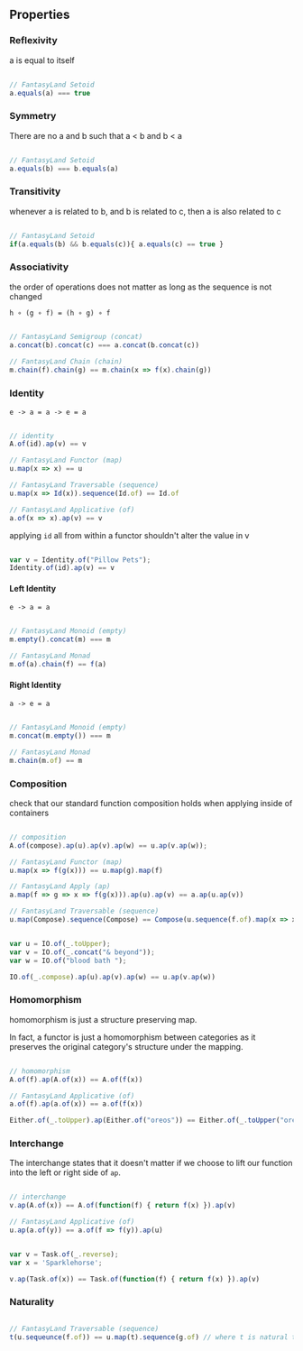 ## Properties

### Reflexivity

a is equal to itself

```javascript

// FantasyLand Setoid
a.equals(a) === true

```
### Symmetry

There are no a and b such that a < b and b < a

```javascript

// FantasyLand Setoid
a.equals(b) === b.equals(a)

```

### Transitivity

whenever a is related to b, and b is related to c, then a is also related to c

```javascript

// FantasyLand Setoid
if(a.equals(b) && b.equals(c)){ a.equals(c) == true }

```

### Associativity

the order of operations does not matter as long as the sequence is not changed


``` h ∘ (g ∘ f) = (h ∘ g) ∘ f ```


```javascript

// FantasyLand Semigroup (concat)
a.concat(b).concat(c) === a.concat(b.concat(c))
	
// FantasyLand Chain (chain)
m.chain(f).chain(g) == m.chain(x => f(x).chain(g))

```

### Identity

```e -> a = a -> e = a```

```javascript

// identity
A.of(id).ap(v) == v

// FantasyLand Functor (map)
u.map(x => x) == u

// FantasyLand Traversable (sequence)
u.map(x => Id(x)).sequence(Id.of) == Id.of

// FantasyLand Applicative (of)
a.of(x => x).ap(v) == v

```

applying `id` all from within a functor shouldn't alter the value in v


```javascript

var v = Identity.of("Pillow Pets");
Identity.of(id).ap(v) == v


```

#### Left Identity

```e -> a = a```

```javascript

// FantasyLand Monoid (empty)
m.empty().concat(m) === m

// FantasyLand Monad
m.of(a).chain(f) == f(a)

```

#### Right Identity

```a -> e = a```

```javascript

// FantasyLand Monoid (empty)
m.concat(m.empty()) === m

// FantasyLand Monad
m.chain(m.of) == m

```

### Composition

check that our standard function composition holds when applying inside of containers

```javascript

// composition
A.of(compose).ap(u).ap(v).ap(w) == u.ap(v.ap(w));

// FantasyLand Functor (map)
u.map(x => f(g(x))) == u.map(g).map(f)

// FantasyLand Apply (ap)
a.map(f => g => x => f(g(x))).ap(u).ap(v) == a.ap(u.ap(v))

// FantasyLand Traversable (sequence)
u.map(Compose).sequence(Compose) == Compose(u.sequence(f.of).map(x => x.sequence(g.of)))

```


```javascript

var u = IO.of(_.toUpper);
var v = IO.of(_.concat("& beyond"));
var w = IO.of("blood bath ");

IO.of(_.compose).ap(u).ap(v).ap(w) == u.ap(v.ap(w))

```

### Homomorphism

 homomorphism is just a structure preserving map.

 In fact, a functor is just a homomorphism between categories as it preserves the original category's structure under the mapping.

```javascript

// homomorphism
A.of(f).ap(A.of(x)) == A.of(f(x))

// FantasyLand Applicative (of)
a.of(f).ap(a.of(x)) == a.of(f(x))

Either.of(_.toUpper).ap(Either.of("oreos")) == Either.of(_.toUpper("oreos"))

```

### Interchange

The interchange states that it doesn't matter if we choose to lift our function into the left or right side of `ap`.

```javascript

// interchange
v.ap(A.of(x)) == A.of(function(f) { return f(x) }).ap(v)

// FantasyLand Applicative (of)
u.ap(a.of(y)) == a.of(f => f(y)).ap(u)

```


```javascript

var v = Task.of(_.reverse);
var x = 'Sparklehorse';

v.ap(Task.of(x)) == Task.of(function(f) { return f(x) }).ap(v)

```

### Naturality

```javascript

// FantasyLand Traversable (sequence)
t(u.sequeunce(f.of)) == u.map(t).sequence(g.of) // where t is natural transformation f to g

```
